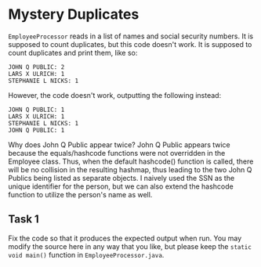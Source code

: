 # Mystery Duplicates

`EmployeeProcessor` reads in a list of names and social security numbers. It is
supposed to count duplicates, but this code doesn't work.  It is supposed to
count duplicates and print them, like so:
```
JOHN Q PUBLIC: 2
LARS X ULRICH: 1
STEPHANIE L NICKS: 1
```

However, the code doesn't work, outputting the following instead:
```
JOHN Q PUBLIC: 1
LARS X ULRICH: 1
STEPHANIE L NICKS: 1
JOHN Q PUBLIC: 1
```

Why does John Q Public appear twice?
John Q Public appears twice because the equals/hashcode functions were not overridden in the Employee class. Thus, when the default hashcode() function is called, there will be no collision in the resulting hashmap, thus leading to the two John Q Publics being listed as separate objects. I naively used the SSN as the unique identifier for the person, but we can also extend the hashcode function to utilize the person's name as well. 

## Task 1

Fix the code so that it produces the expected output when run. You may modify
the source here in any way that you like, but please keep the `static void main()`
function in `EmployeeProcessor.java`.
